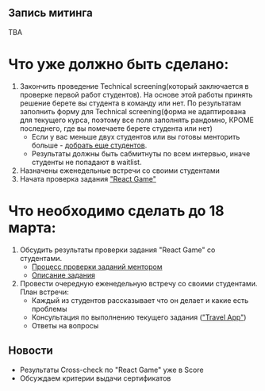 ## Запись митинга 
TBA

# Что уже должно быть сделано:
1. Закончить проведение Technical screening(который заключается в проверке первой работ студентов). На основе этой работы принять решение берете вы студента в команду или нет. По результатам заполнить форму для Technical screening(форма не адаптирована для текущего курса, поэтому все поля заполнять рандомно, КРОМЕ последнего, где вы помечаете берете студента или нет)
    - Если у вас меньше двух студентов или вы готовы менторить больше - [добрать еще студентов](https://app.rs.school/course/mentor/interview-students?course=react-2021-q1).
    - Результаты должны быть сабмитнуты по всем интервью, иначе студенты не попадают в waitlist.
2. Назначены еженедельные встречи со своими студентами
3. Начата проверка задания ["React Game"](https://github.com/rolling-scopes-school/tasks/blob/master/tasks/react/react-game.md)

# Что необходимо сделать до 18 марта:
1. Обсудить результаты проверки задания "React Game" со студентами.  
    - [Процесс проверки заданий ментором](https://docs.rs.school/#/pull-request-review-process?id=%d0%9f%d1%80%d0%b8%d0%bc%d0%b5%d1%80-%d0%bf%d1%80%d0%be%d0%b2%d0%b5%d1%80%d0%ba%d0%b8-%d1%81%d1%82%d1%83%d0%b4%d0%b5%d0%bd%d1%87%d0%b5%d1%81%d0%ba%d0%be%d0%b3%d0%be-pr-%d0%bc%d0%b5%d0%bd%d1%82%d0%be%d1%80%d0%be%d0%bc)
    - [Описание задания](https://github.com/rolling-scopes-school/tasks/blob/master/tasks/react/react-game.md)
2. Провести очередную еженедельную встречу со своими студентами. План встречи:
     - Каждый из студентов рассказывает что он делает и какие есть проблемы
     - Консультация по выполнению текущего задания (["Travel App"](https://github.com/rolling-scopes-school/tasks/blob/master/tasks/react/travel-app.md))
     - Ответы на вопросы

## Новости
- Результаты Cross-check по "React Game" уже в Score 
- Обсуждаем критерии выдачи сертификатов
